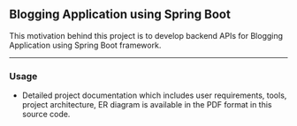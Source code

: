 ## Blogging Application using Spring Boot
This motivation behind this project is to develop backend APIs for Blogging Application using Spring Boot framework.
<hr/>

### Usage

* Detailed project documentation which includes user requirements, tools, project architecture, ER diagram
  is available in the PDF format in this source code.

